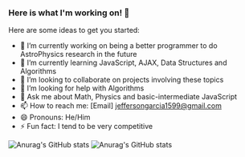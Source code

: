### Here is what I'm working on! 👋


Here are some ideas to get you started:

- 🔭 I’m currently working on being a better programmer to do AstroPhysics research in the future
- 🌱 I’m currently learning JavaScript, AJAX, Data Structures and Algorithms
- 👯 I’m looking to collaborate on projects involving these topics
- 🤔 I’m looking for help with Algorithms
- 💬 Ask me about Math, Physics and basic-intermediate JavaScript
- 📫 How to reach me: [Email] jeffersongarcia1599@gmail.com
- 😄 Pronouns: He/Him
- ⚡ Fun fact: I tend to be very competitive

![Anurag's GitHub stats](https://github-readme-stats.vercel.app/api?username=JeffersonGarcia15&count_private=true&show_icons=true&theme=radical)
![Anurag's GitHub stats](https://github-readme-stats.vercel.app/api?username=JeffersonGarcia15&show_icons=true&theme=radical)

